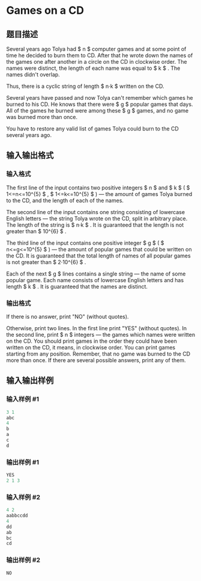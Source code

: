 # Games on a CD

## 题目描述

Several years ago Tolya had $ n $ computer games and at some point of time he decided to burn them to CD. After that he wrote down the names of the games one after another in a circle on the CD in clockwise order. The names were distinct, the length of each name was equal to $ k $ . The names didn't overlap.

Thus, there is a cyclic string of length $ n·k $ written on the CD.

Several years have passed and now Tolya can't remember which games he burned to his CD. He knows that there were $ g $ popular games that days. All of the games he burned were among these $ g $ games, and no game was burned more than once.

You have to restore any valid list of games Tolya could burn to the CD several years ago.

## 输入输出格式

### 输入格式

The first line of the input contains two positive integers $ n $ and $ k $ ( $ 1<=n<=10^{5} $ , $ 1<=k<=10^{5} $ ) — the amount of games Tolya burned to the CD, and the length of each of the names.

The second line of the input contains one string consisting of lowercase English letters — the string Tolya wrote on the CD, split in arbitrary place. The length of the string is $ n·k $ . It is guaranteed that the length is not greater than $ 10^{6} $ .

The third line of the input contains one positive integer $ g $ ( $ n<=g<=10^{5} $ ) — the amount of popular games that could be written on the CD. It is guaranteed that the total length of names of all popular games is not greater than $ 2·10^{6} $ .

Each of the next $ g $ lines contains a single string — the name of some popular game. Each name consists of lowercase English letters and has length $ k $ . It is guaranteed that the names are distinct.

### 输出格式

If there is no answer, print "NO" (without quotes).

Otherwise, print two lines. In the first line print "YES" (without quotes). In the second line, print $ n $ integers — the games which names were written on the CD. You should print games in the order they could have been written on the CD, it means, in clockwise order. You can print games starting from any position. Remember, that no game was burned to the CD more than once. If there are several possible answers, print any of them.

## 输入输出样例

### 输入样例 #1

```cpp
3 1
abc
4
b
a
c
d

```
### 输出样例 #1

```cpp
YES
2 1 3 

```
### 输入样例 #2

```cpp
4 2
aabbccdd
4
dd
ab
bc
cd

```
### 输出样例 #2

```cpp
NO

```
